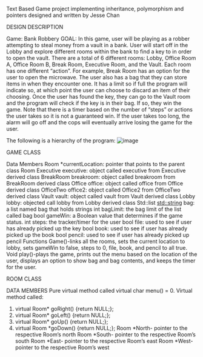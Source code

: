 Text Based Game project implementing inheritance, polymorphism and pointers designed and written by Jesse Chan

DESIGN DESCRIPTION 

Game: Bank Robbery
GOAL: In this game, user will be playing as a robber attempting to steal money
from a vault in a bank. User will start off in the Lobby and explore different
rooms within the bank to find a key to in order to open the vault. There are a
total of 6 different rooms: Lobby, Office Room A, Office Room B, Break Room,
Executive Room, and the Vault. Each room has one different “action”. For
example, Break Room has an option for the user to open the microwave. The
user also has a bag that they can store items in when they encounter one. It has a
limit so if full the program will indicate so, at which point the user can choose to
discard an item of their choosing. Once the user has found the key, they can go to
the Vault room and the program will check if the key is in their bag. If so, they
win the game. Note that there is a timer based on the number of “steps” or
actions the user takes so it is not a guaranteed win. If the user takes too long, the
alarm will go off and the cops will eventually arrive losing the game for the user.

The following is a hierarchy of the program:
![image](https://user-images.githubusercontent.com/13804972/44624032-a1ec9f80-a896-11e8-8eac-f055646ac49b.png)

GAME CLASS

Data Members
Room *currentLocation: pointer that points to the parent class Room
Executive executive: object called executive from Executive derived class
BreakRoom breakroom: object called breakroom from BreakRoom derived class
Office office: object called office from Office derived class
OfficeTwo office2: object called Office2 from OfficeTwo derived class
Vault vault: object called vault from Vault derived class
Lobby lobby: objected call lobby from Lobby derived class
Std::list <std::string> bag: a list named bag that holds strings
int bagLimit: the bag limit of the list called bag
bool gameWin: a Boolean value that determines if the game status.
int steps: the tracker/timer for the user
bool file: used to see if user has already picked up the key
bool book: used to see if user has already picked up the book
bool pencil: used to see if user has already picked up pencil
Functions
Game()-links all the rooms, sets the current location to lobby, sets gameWin to
false, steps to 0, file, book, and pencil to all true.
Void play()-plays the game, prints out the menu based on the location of the
user, displays an option to show bag and bag contents, and keeps the timer for
the user.

ROOM CLASS

DATA MEMBERS
Pure virtual method called virtual char menu() = 0.
Virtual method called:
1) virtual Room* goRight() {return NULL;};
2) virtual Room* goLeft() {return NULL;};
3) virtual Room* goUp() {return NULL;};
4) virtual Room *goDown() {return NULL;};
Room *North- pointer to the respective Room’s north
Room *South- pointer to the respective Room’s south
Room *East- pointer to the respective Room’s east
Room *West- pointer to the respective Room’s west

